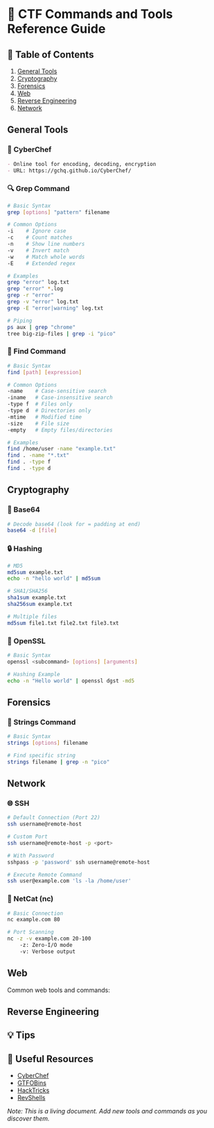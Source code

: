 # 🚩 CTF Commands and Tools Reference Guide

## 📑 Table of Contents
1. [General Tools](#general-tools)
2. [Cryptography](#cryptography)
3. [Forensics](#forensics)
4. [Web](#web)
5. [Reverse Engineering](#reverse-engineering)
6. [Network](#network)

## General Tools

### 🔧 CyberChef
```markdown
- Online tool for encoding, decoding, encryption
- URL: https://gchq.github.io/CyberChef/
```

### 🔍 Grep Command
```bash
# Basic Syntax
grep [options] "pattern" filename

# Common Options
-i    # Ignore case
-c    # Count matches
-n    # Show line numbers
-v    # Invert match
-w    # Match whole words
-E    # Extended regex

# Examples
grep "error" log.txt
grep "error" *.log
grep -r "error"
grep -v "error" log.txt
grep -E "error|warning" log.txt

# Piping
ps aux | grep "chrome"
tree big-zip-files | grep -i "pico"
```

### 📂 Find Command
```bash
# Basic Syntax
find [path] [expression]

# Common Options
-name    # Case-sensitive search
-iname   # Case-insensitive search
-type f  # Files only
-type d  # Directories only
-mtime   # Modified time
-size    # File size
-empty   # Empty files/directories

# Examples
find /home/user -name "example.txt"
find . -name "*.txt"
find . -type f
find . -type d
```

## Cryptography

### 🔐 Base64
```bash
# Decode base64 (look for = padding at end)
base64 -d [file]
```

### 🔒 Hashing
```bash
# MD5
md5sum example.txt
echo -n "hello world" | md5sum

# SHA1/SHA256
sha1sum example.txt
sha256sum example.txt

# Multiple files
md5sum file1.txt file2.txt file3.txt
```

### 🔑 OpenSSL
```bash
# Basic Syntax
openssl <subcommand> [options] [arguments]

# Hashing Example
echo -n "Hello world" | openssl dgst -md5
```

## Forensics

### 📝 Strings Command
```bash
# Basic Syntax
strings [options] filename

# Find specific string
strings filename | grep -n "pico"
```

## Network

### 🌐 SSH
```bash
# Default Connection (Port 22)
ssh username@remote-host

# Custom Port
ssh username@remote-host -p <port>

# With Password
sshpass -p 'password' ssh username@remote-host

# Execute Remote Command
ssh user@example.com 'ls -la /home/user'
```

### 🔌 NetCat (nc)
```bash
# Basic Connection
nc example.com 80

# Port Scanning
nc -z -v example.com 20-100
    -z: Zero-I/O mode
    -v: Verbose output
```

## Web
Common web tools and commands:


## Reverse Engineering


## 💡 Tips

## 🔗 Useful Resources
- [CyberChef](https://gchq.github.io/CyberChef/)
- [GTFOBins](https://gtfobins.github.io/)
- [HackTricks](https://book.hacktricks.xyz/)
- [RevShells](https://revshells.com)

*Note: This is a living document. Add new tools and commands as you discover them.*
